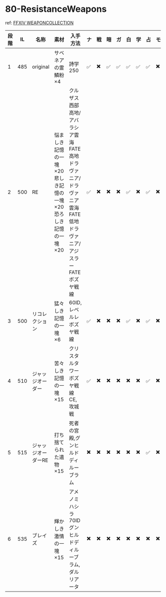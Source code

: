 # 80-ResistanceWeapons

ref: [FFXIV WEAPONCOLLECTION](https://weapon.ffxivcollection.com/where/rw/)

|段階|IL|名称|素材|入手方法|ナ|戦|暗|ガ|白|学|占|モ|竜|忍|侍|詩|機|踊|黒|召|赤|
|---|--|----|---|-------|-|-|-|-|-|-|-|-|-|-|-|-|-|-|-|-|-|
|1|485|original|サベネアの霊鱗粉×4|詩学250|:white_check_mark:|:heavy_multiplication_x:|:white_check_mark:|:white_check_mark:|:white_check_mark:|:white_check_mark:|:white_check_mark:|:heavy_multiplication_x:|:white_check_mark:|:heavy_multiplication_x:|:white_check_mark:|:heavy_multiplication_x:|:white_check_mark:|:heavy_multiplication_x:|:heavy_multiplication_x:|:heavy_multiplication_x:|:white_check_mark:|
|2|500|RE|悩ましき記憶の一塊×20  悲しき記憶の一塊×20  恐ろしき記憶の一塊×20|クルザス西部高地/アバラシア雲海FATE  高地ドラヴァニア/ドラヴァニア雲海FATE  低地ドラヴァニア/アジスラーFATE  ボズヤ戦線|:white_check_mark:|:heavy_multiplication_x:|:heavy_multiplication_x:|:heavy_multiplication_x:|:white_check_mark:|:heavy_multiplication_x:|:white_check_mark:|:heavy_multiplication_x:|:heavy_multiplication_x:|:heavy_multiplication_x:|:heavy_multiplication_x:|:heavy_multiplication_x:|:heavy_multiplication_x:|:heavy_multiplication_x:|:heavy_multiplication_x:|:heavy_multiplication_x:|:white_check_mark:|
|3|500|リコレクション|猛々しき記憶の一塊×6|60ID,レベルレ  ボズヤ戦線|:white_check_mark:|:heavy_multiplication_x:|:heavy_multiplication_x:|:heavy_multiplication_x:|:white_check_mark:|:heavy_multiplication_x:|:white_check_mark:|:heavy_multiplication_x:|:heavy_multiplication_x:|:heavy_multiplication_x:|:heavy_multiplication_x:|:heavy_multiplication_x:|:heavy_multiplication_x:|:heavy_multiplication_x:|:heavy_multiplication_x:|:heavy_multiplication_x:|:heavy_multiplication_x:|
|4|510|ジャッジオーダー|苦々しき記憶の一塊×15|クリスタルタワー  ボズヤ戦線CE,攻城戦|:white_check_mark:|:heavy_multiplication_x:|:heavy_multiplication_x:|:heavy_multiplication_x:|:heavy_multiplication_x:|:heavy_multiplication_x:|:white_check_mark:|:heavy_multiplication_x:|:heavy_multiplication_x:|:heavy_multiplication_x:|:heavy_multiplication_x:|:heavy_multiplication_x:|:heavy_multiplication_x:|:heavy_multiplication_x:|:heavy_multiplication_x:|:heavy_multiplication_x:|:heavy_multiplication_x:|
|5|515|ジャッジオーダーRE|打ち捨てられた遺物×15|死者の宮殿,グンヒルドディルーブラム|:heavy_multiplication_x:|:heavy_multiplication_x:|:heavy_multiplication_x:|:heavy_multiplication_x:|:heavy_multiplication_x:|:heavy_multiplication_x:|:white_check_mark:|:heavy_multiplication_x:|:heavy_multiplication_x:|:heavy_multiplication_x:|:heavy_multiplication_x:|:heavy_multiplication_x:|:heavy_multiplication_x:|:heavy_multiplication_x:|:heavy_multiplication_x:|:heavy_multiplication_x:|:heavy_multiplication_x:|
|6|535|ブレイズ|輝かしき激情の一塊×15|アメノミハシラ  70ID  グンヒルドディルーブラム,ダルリアータ|:heavy_multiplication_x:|:heavy_multiplication_x:|:heavy_multiplication_x:|:heavy_multiplication_x:|:heavy_multiplication_x:|:heavy_multiplication_x:|:heavy_multiplication_x:|:heavy_multiplication_x:|:heavy_multiplication_x:|:heavy_multiplication_x:|:heavy_multiplication_x:|:heavy_multiplication_x:|:heavy_multiplication_x:|:heavy_multiplication_x:|:heavy_multiplication_x:|:heavy_multiplication_x:|:heavy_multiplication_x:|

